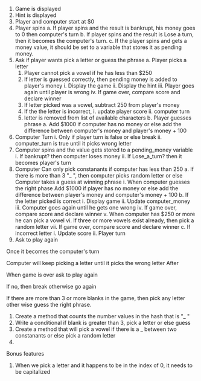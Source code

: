 1. Game is displayed
2. Hint is displayed
3. Player and computer start at $0
4. Player spins
   a. If player spins and the result is bankrupt, his money goes to 0
   	  then computer's turn
   b. If player spins and the result is Lose a turn, then it becomes
      the computer's turn.
   c. If the player spins and gets a money value, it should be set to a
      variable that stores it as pending money.
5. Ask if player wants pick a letter or guess the phrase
   a. Player picks a letter
      1. Player cannot pick a vowel if he has less than $250
      2. If letter is guessed correctly, then pending money is added to
         player's money
   	      i. Display the game
   	      ii. Display the hint
   	      iii. Player goes again until player is wrong
   	      iv. If game over, compare score and declare winner
   	  3. If letter picked was a vowel, subtract 250 from player's money
   	  4. If the the letter is incorrect,
      	 i. update player score
      	 ii. computer turn
      5. letter is removed from list of available characters
    b. Player guesses phrase
       a. Add $1000 if computer has no money
          or else add the difference between computer's money
          and player's money + 100
6. Computer Turn
   i. Only if player turn is false or else break
   ii. computer_turn is true until it picks wrong letter
7. Computer spins and the value gets stored to a pending_money variable
	i.  If bankrupt? then computer loses money
	ii. If Lose_a_turn? then it becomes player's turn
8. Computer Can only pick constanants if computer has less than 250
   a. If there is more than 3 "_ ", then computer picks random letter or else
   	  Computer takes a guess at winning phrase
   	  i. When computer guesses the right phase
   	  	  Add $1000 if player has no money
          or else add the difference between player's money
          and computer's money + 100
   b. If the letter picked is correct
   	  i. Display game
   	  ii. Update computer_money
   	  iii. Computer goes again until he gets one wrong
   	  iv. If game over, compare score and declare winner
   	  v. When computer has $250 or more he can pick a vowel
   	  vi.  If three or more vowels exist already, then pick a random letter
   	  vii. If game over, compare score and declare winner
   c. If incorrect letter
   	  i. Update score
   	  ii. Player turn
9. Ask to play again

Once it becomes the computer's turn

Computer will keep picking a letter until it picks the wrong letter
After

When game is over ask to play again

If no, then break otherwise go again

If there are more than 3 or more blanks in the game, then pick any letter other wise guess the right phrase.

1. Create a method that counts the number values in the hash that is "_ "
2. Write a conditional if blank is greater than 3, pick a letter or else guess
3. Create a method that will pick a vowel if there is a _ between two constanants
   or else pick a random letter
4.

Bonus features

1. When we pick a letter and it happens to be in the index of 0, it needs to be capitalized



